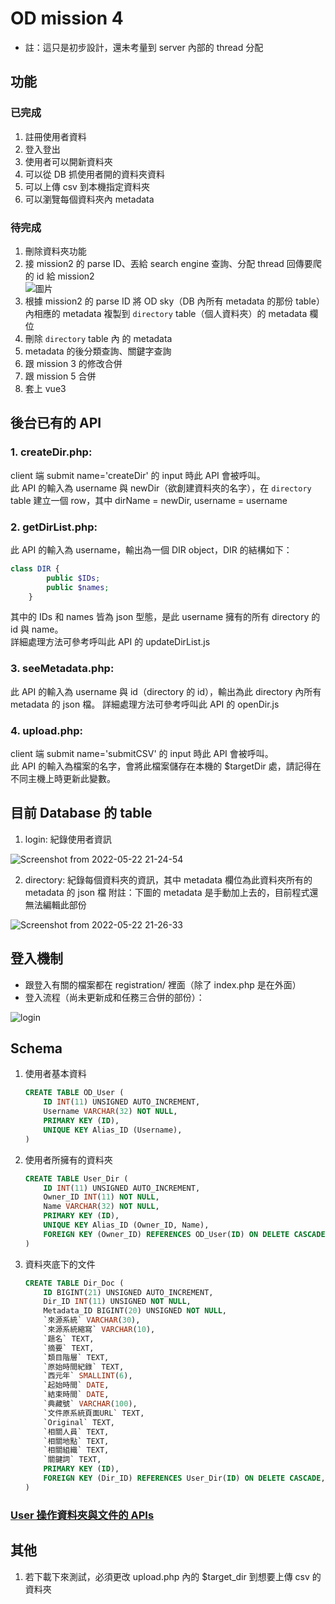# OD mission 4
- 註：這只是初步設計，還未考量到 server 內部的 thread 分配

## 功能
### 已完成
1. 註冊使用者資料
2. 登入登出
3. 使用者可以開新資料夾
4. 可以從 DB 抓使用者開的資料夾資料
5. 可以上傳 csv 到本機指定資料夾
6. 可以瀏覽每個資料夾內 metadata

### 待完成
1. 刪除資料夾功能
2. 接 mission2 的 parse ID、丟給 search engine 查詢、分配 thread 回傳要爬的 id 給 mission2  
![圖片](https://user-images.githubusercontent.com/34702573/169698811-a21e3a8d-8549-4de2-a211-69290ad55f55.png)  
3. 根據 mission2 的 parse ID 將 OD sky（DB 內所有 metadata 的那份 table）內相應的 metadata 複製到 `directory` table（個人資料夾）的 metadata 欄位
4. 刪除 `directory` table 內 的 metadata
5. metadata 的後分類查詢、關鍵字查詢
6. 跟 mission 3 的修改合併
7. 跟 mission 5 合併
8. 套上 vue3

## 後台已有的 API
### 1. createDir.php:   
client 端 submit name='createDir' 的 input 時此 API 會被呼叫。  
此 API 的輸入為 username 與 newDir（欲創建資料夾的名字），在 `directory` table 建立一個 row，其中 dirName = newDir, username = username    
### 2. getDirList.php:  
此 API 的輸入為 username，輸出為一個 DIR object，DIR 的結構如下：  
```php
class DIR {
        public $IDs;
        public $names;
    }
```
其中的 IDs 和 names 皆為 json 型態，是此 username 擁有的所有 directory 的 id 與 name。  
詳細處理方法可參考呼叫此 API 的 updateDirList.js  
### 3. seeMetadata.php:  
此 API 的輸入為 username 與 id（directory 的 id），輸出為此 directory 內所有 metadata 的 json 檔。
詳細處理方法可參考呼叫此 API 的 openDir.js  
### 4. upload.php:  
client 端 submit name='submitCSV' 的 input 時此 API 會被呼叫。  
此 API 的輸入為檔案的名字，會將此檔案儲存在本機的 $targetDir 處，請記得在不同主機上時更新此變數。  

## 目前 Database 的 table
1. login: 紀錄使用者資訊

![Screenshot from 2022-05-22 21-24-54](https://user-images.githubusercontent.com/34702573/169697477-1d67047d-e71e-4701-b2bf-70425dd52e0a.png)

2. directory: 紀錄每個資料夾的資訊，其中 metadata 欄位為此資料夾所有的 metadata 的 json 檔
附註：下圖的 metadata 是手動加上去的，目前程式還無法編輯此部份

![Screenshot from 2022-05-22 21-26-33](https://user-images.githubusercontent.com/34702573/169697478-a259cd85-f83d-450d-a1db-5f85e1045b6b.png)

## 登入機制
- 跟登入有關的檔案都在 registration/ 裡面（除了 index.php 是在外面）
- 登入流程（尚未更新成和任務三合併的部份）：

![login](https://user-images.githubusercontent.com/34702573/168427490-101a314c-4a0e-4230-a60e-4f5108f04543.png)

## Schema

1. 使用者基本資料

	```sql
	CREATE TABLE OD_User (
		ID INT(11) UNSIGNED AUTO_INCREMENT,
		Username VARCHAR(32) NOT NULL,
		PRIMARY KEY (ID),
		UNIQUE KEY Alias_ID (Username),
	)
	```

2. 使用者所擁有的資料夾

    ```sql
	CREATE TABLE User_Dir (
		ID INT(11) UNSIGNED AUTO_INCREMENT,
		Owner_ID INT(11) NOT NULL,
		Name VARCHAR(32) NOT NULL,
		PRIMARY KEY (ID),
		UNIQUE KEY Alias_ID (Owner_ID, Name),
		FOREIGN KEY (Owner_ID) REFERENCES OD_User(ID) ON DELETE CASCADE,
	)
    ```

3. 資料夾底下的文件

    ```sql
	CREATE TABLE Dir_Doc (
		ID BIGINT(21) UNSIGNED AUTO_INCREMENT,
		Dir_ID INT(11) UNSIGNED NOT NULL,
		Metadata_ID BIGINT(20) UNSIGNED NOT NULL,
		`來源系統` VARCHAR(30),
		`來源系統縮寫` VARCHAR(10),
		`題名` TEXT,
		`摘要` TEXT,
		`類目階層` TEXT,
		`原始時間紀錄` TEXT,
		`西元年` SMALLINT(6),
		`起始時間` DATE,
		`結束時間` DATE,
		`典藏號` VARCHAR(100),
		`文件原系統頁面URL` TEXT,
		`Original` TEXT,
		`相關人員` TEXT,
		`相關地點` TEXT,
		`相關組織` TEXT,
		`關鍵詞` TEXT,
		PRIMARY KEY (ID),
		FOREIGN KEY (Dir_ID) REFERENCES User_Dir(ID) ON DELETE CASCADE,
	)
    ```

### [User 操作資料夾與文件的 APIs](https://hackmd.io/3eeRLRl9T7WufTqsBcYI4Q?view)

## 其他
1. 若下載下來測試，必須更改 upload.php 內的 $target_dir 到想要上傳 csv 的資料夾
